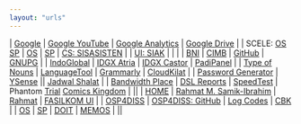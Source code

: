 ```yaml
---
layout: "urls"
---
```


| [Google](https://google.com/) | [Google YouTube](https://www.youtube.com/) | [Google Analytics](https://analytics.google.com/) | [Google Drive](https://drive.google.com/) |
| SCELE: [OS](https://scele.cs.ui.ac.id/course/view.php?id=3398) [SP](https://scele.cs.ui.ac.id/course/view.php?id=3356) | [OS](https://os.vlsm.org/) | [SP](https://sp.vlsm.org/) | [CS: SISASISTEN](https://siasisten.cs.ui.ac.id/) |
| [UI: SIAK](https://academic.ui.ac.id/) | 
| |
| [BNI](https://www.bni.co.id/) | [CIMB](https://www.octoclicks.co.id/) | [GitHub](https://github.com/) | [GNUPG](https://gnupg.org/) |
| [IndoGlobal](https://indoglobal.com/) | [IDGX Atria](https://control.atria.idgx.net/user/) | [IDGX Castor](https://control.castor.idgx.net/user/) | [PadiPanel](https://cpanel.vlsm.org/) |
| [Type of Nouns](https://youtu.be/a0PS8emW6Qo) | [LanguageTool](https://languagetoolplus.com/) | [Grammarly](https://grammarly.com/) | [CloudKilat](https://portal.cloudkilat.com/) |
| [Password Generator](https://www.lastpass.com/features/password-generator) | [YSense](https://www.ysense.com/) || [Jadwal Shalat](http://m.jadwalsholat.org/) |
| [Bandwidth Place](https://www.speedtest.net/) | [DSL Reports](http://www.dslreports.com/speedtest) | [SpeedTest](https://www.comparitech.com/internet-providers/speed-test/) | Phantom [Trial](http://www.phantomtrail.com/daily-comic-strips/Phantom) [Comics Kingdom](https://www.comicskingdom.com/phantom) |
||
| [HOME](https://home.vlsm.org) | [Rahmat M. Samik-Ibrahim](https://rahmatm.samik-ibrahim.vlsm.org/) | [Rahmat](https://rahmat.vlsm.org/) | [FASILKOM UI](https://www.cs.ui.ac.id/) |
| [OSP4DISS](https://osp4diss.vlsm.org/) | [OSP4DISS: GitHub](https://github.com/OSP4DISS/) | [Log Codes](https://osp4diss.vlsm.org/ETC/logCodes.txt) | [CBK](https://github.com/cbkadal/) |
| [OS](https://os.vlsm.org/) | [SP](https://sp.vlsm.org/) | [DOIT](https://doit.vlsm.org/) | [MEMOS](https://memos.vlsm.org) |
||

